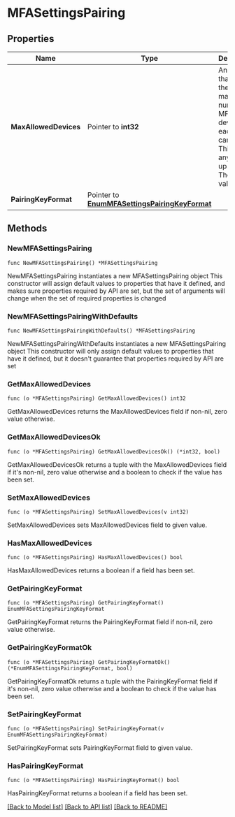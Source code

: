 # MFASettingsPairing

## Properties

Name | Type | Description | Notes
------------ | ------------- | ------------- | -------------
**MaxAllowedDevices** | Pointer to **int32** | An integer that defines the maximum number of MFA devices each user can have. This can be any number up to 15. The default value is 5. | [optional] [default to 5]
**PairingKeyFormat** | Pointer to [**EnumMFASettingsPairingKeyFormat**](EnumMFASettingsPairingKeyFormat.md) |  | [optional] 

## Methods

### NewMFASettingsPairing

`func NewMFASettingsPairing() *MFASettingsPairing`

NewMFASettingsPairing instantiates a new MFASettingsPairing object
This constructor will assign default values to properties that have it defined,
and makes sure properties required by API are set, but the set of arguments
will change when the set of required properties is changed

### NewMFASettingsPairingWithDefaults

`func NewMFASettingsPairingWithDefaults() *MFASettingsPairing`

NewMFASettingsPairingWithDefaults instantiates a new MFASettingsPairing object
This constructor will only assign default values to properties that have it defined,
but it doesn't guarantee that properties required by API are set

### GetMaxAllowedDevices

`func (o *MFASettingsPairing) GetMaxAllowedDevices() int32`

GetMaxAllowedDevices returns the MaxAllowedDevices field if non-nil, zero value otherwise.

### GetMaxAllowedDevicesOk

`func (o *MFASettingsPairing) GetMaxAllowedDevicesOk() (*int32, bool)`

GetMaxAllowedDevicesOk returns a tuple with the MaxAllowedDevices field if it's non-nil, zero value otherwise
and a boolean to check if the value has been set.

### SetMaxAllowedDevices

`func (o *MFASettingsPairing) SetMaxAllowedDevices(v int32)`

SetMaxAllowedDevices sets MaxAllowedDevices field to given value.

### HasMaxAllowedDevices

`func (o *MFASettingsPairing) HasMaxAllowedDevices() bool`

HasMaxAllowedDevices returns a boolean if a field has been set.

### GetPairingKeyFormat

`func (o *MFASettingsPairing) GetPairingKeyFormat() EnumMFASettingsPairingKeyFormat`

GetPairingKeyFormat returns the PairingKeyFormat field if non-nil, zero value otherwise.

### GetPairingKeyFormatOk

`func (o *MFASettingsPairing) GetPairingKeyFormatOk() (*EnumMFASettingsPairingKeyFormat, bool)`

GetPairingKeyFormatOk returns a tuple with the PairingKeyFormat field if it's non-nil, zero value otherwise
and a boolean to check if the value has been set.

### SetPairingKeyFormat

`func (o *MFASettingsPairing) SetPairingKeyFormat(v EnumMFASettingsPairingKeyFormat)`

SetPairingKeyFormat sets PairingKeyFormat field to given value.

### HasPairingKeyFormat

`func (o *MFASettingsPairing) HasPairingKeyFormat() bool`

HasPairingKeyFormat returns a boolean if a field has been set.


[[Back to Model list]](../README.md#documentation-for-models) [[Back to API list]](../README.md#documentation-for-api-endpoints) [[Back to README]](../README.md)


